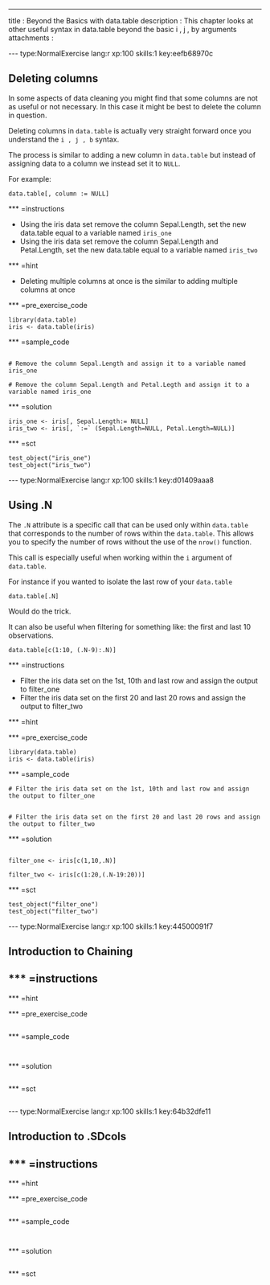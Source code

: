 ---
title       : Beyond the Basics with data.table
description : This chapter looks at other useful syntax in data.table beyond the basic i , j , by arguments
attachments :

--- type:NormalExercise lang:r xp:100 skills:1 key:eefb68970c
## Deleting columns

In some aspects of data cleaning you might find that some columns are not as useful or not necessary. In this case it might be best to delete the column in question.

Deleting columns in `data.table` is actually very straight forward once you understand the `i , j , b` syntax.

The process is similar to adding a new column in `data.table` but instead of assigning data to a column we instead set it to `NULL`.

For example:

`data.table[, column := NULL]`

*** =instructions
- Using the iris data set remove the column Sepal.Length, set the new data.table equal to a variable named `iris_one`
- Using the iris data set remove the column Sepal.Length and Petal.Length, set the new data.table equal to a variable named `iris_two`

*** =hint
- Deleting multiple columns at once is the similar to adding multiple columns at once


*** =pre_exercise_code
```{r}
library(data.table)
iris <- data.table(iris)

```

*** =sample_code
```{r}

# Remove the column Sepal.Length and assign it to a variable named iris_one

# Remove the column Sepal.Length and Petal.Legth and assign it to a variable named iris_one

```

*** =solution
```{r}
iris_one <- iris[, Sepal.Length:= NULL]
iris_two <- iris[, `:=` (Sepal.Length=NULL, Petal.Length=NULL)]
```

*** =sct
```{r}
test_object("iris_one")
test_object("iris_two")
```

--- type:NormalExercise lang:r xp:100 skills:1 key:d01409aaa8
## Using .N 

The `.N` attribute is a specific call that can be used only within `data.table` that corresponds to the number of rows within the `data.table`. This allows you to specify the number of rows without the use of the `nrow()` function.

This call is especially useful when working within the `i` argument of `data.table`.

For instance if you wanted to isolate the last row of your `data.table` 

`data.table[.N]`

Would do the trick. 

It can also be useful when filtering for something like: the first and last 10 observations.

`data.table[c(1:10, (.N-9):.N)]`


*** =instructions
- Filter the iris data set on the 1st, 10th and last row and assign the output to filter_one
- Filter the iris data set on the first 20 and last 20 rows and assign the output to filter_two

*** =hint


*** =pre_exercise_code
```{r}
library(data.table)
iris <- data.table(iris)
```

*** =sample_code
```{r}
# Filter the iris data set on the 1st, 10th and last row and assign the output to filter_one


# Filter the iris data set on the first 20 and last 20 rows and assign the output to filter_two

```

*** =solution
```{r}

filter_one <- iris[c(1,10,.N)]

filter_two <- iris[c(1:20,(.N-19:20))]

```

*** =sct
```{r}
test_object("filter_one")
test_object("filter_two")
```

--- type:NormalExercise lang:r xp:100 skills:1 key:44500091f7
## Introduction to Chaining 


*** =instructions
- 
*** =hint


*** =pre_exercise_code
```{r}

```

*** =sample_code
```{r}


```

*** =solution
```{r}

```

*** =sct
```{r}
```

--- type:NormalExercise lang:r xp:100 skills:1 key:64b32dfe11
## Introduction to .SDcols


*** =instructions
- 
*** =hint


*** =pre_exercise_code
```{r}

```

*** =sample_code
```{r}


```

*** =solution
```{r}

```

*** =sct
```{r}
```